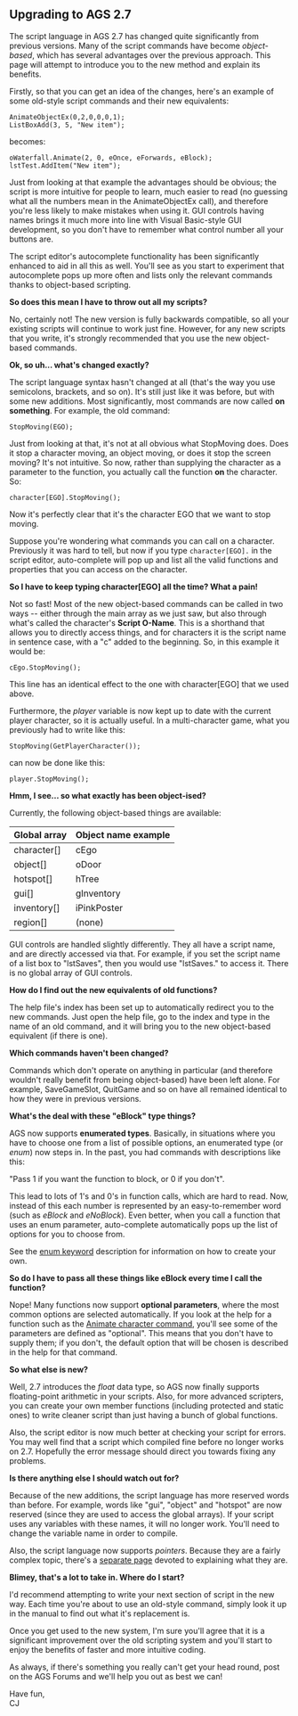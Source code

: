 ## Upgrading to AGS 2.7

The script language in AGS 2.7 has changed quite significantly from
previous versions. Many of the script commands have become
*object-based*, which has several advantages over the previous approach.
This page will attempt to introduce you to the new method and explain
its benefits.

Firstly, so that you can get an idea of the changes, here's an example
of some old-style script commands and their new equivalents:

    AnimateObjectEx(0,2,0,0,0,1);
    ListBoxAdd(3, 5, "New item");

becomes:

    oWaterfall.Animate(2, 0, eOnce, eForwards, eBlock);
    lstTest.AddItem("New item");

Just from looking at that example the advantages should be obvious; the
script is more intuitive for people to learn, much easier to read (no
guessing what all the numbers mean in the AnimateObjectEx call), and
therefore you're less likely to make mistakes when using it. GUI
controls having names brings it much more into line with Visual
Basic-style GUI development, so you don't have to remember what control
number all your buttons are.

The script editor's autocomplete functionality has been significantly
enhanced to aid in all this as well. You'll see as you start to
experiment that autocomplete pops up more often and lists only the
relevant commands thanks to object-based scripting.

**So does this mean I have to throw out all my scripts?**

No, certainly not! The new version is fully backwards compatible, so all
your existing scripts will continue to work just fine. However, for any
new scripts that you write, it's strongly recommended that you use the
new object-based commands.

**Ok, so uh... what's changed exactly?**

The script language syntax hasn't changed at all (that's the way you use
semicolons, brackets, and so on). It's still just like it was before,
but with some new additions. Most significantly, most commands are now
called **on something**. For example, the old command:

`StopMoving(EGO);`

Just from looking at that, it's not at all obvious what StopMoving does.
Does it stop a character moving, an object moving, or does it stop the
screen moving? It's not intuitive. So now, rather than supplying the
character as a parameter to the function, you actually call the function
**on** the character. So:

`character[EGO].StopMoving();`

Now it's perfectly clear that it's the character EGO that we want to
stop moving.

Suppose you're wondering what commands you can call on a character.
Previously it was hard to tell, but now if you type `character[EGO].` in
the script editor, auto-complete will pop up and list all the valid
functions and properties that you can access on the character.

**So I have to keep typing character\[EGO\] all the time? What a pain!**

Not so fast! Most of the new object-based commands can be called in two
ways -- either through the main array as we just saw, but also through
what's called the character's **Script O-Name**. This is a shorthand
that allows you to directly access things, and for characters it is the
script name in sentence case, with a "c" added to the beginning. So, in
this example it would be:

`cEgo.StopMoving();`

This line has an identical effect to the one with character\[EGO\] that
we used above.

Furthermore, the *player* variable is now kept up to date with the
current player character, so it is actually useful. In a multi-character
game, what you previously had to write like this:

`StopMoving(GetPlayerCharacter());`

can now be done like this:

`player.StopMoving();`

**Hmm, I see... so what exactly has been object-ised?**

Currently, the following object-based things are available:

Global array | Object name example
--- | ---
character[] | cEgo
object[] | oDoor
hotspot[] | hTree
gui[] | gInventory
inventory[] | iPinkPoster
region[]| (none)

GUI controls are handled slightly differently. They all have a script
name, and are directly accessed via that. For example, if you set the
script name of a list box to "lstSaves", then you would use "lstSaves."
to access it. There is no global array of GUI controls.

**How do I find out the new equivalents of old functions?**

The help file's index has been set up to automatically redirect you to
the new commands. Just open the help file, go to the index and type in
the name of an old command, and it will bring you to the new
object-based equivalent (if there is one).

**Which commands haven't been changed?**

Commands which don't operate on anything in particular (and therefore
wouldn't really benefit from being object-based) have been left alone.
For example, SaveGameSlot, QuitGame and so on have all remained
identical to how they were in previous versions.

**What's the deal with these "eBlock" type things?**

AGS now supports **enumerated types**. Basically, in situations where
you have to choose one from a list of possible options, an enumerated
type (or *enum*) now steps in. In the past, you had commands with
descriptions like this:

"Pass 1 if you want the function to block, or 0 if you don't".

This lead to lots of 1's and 0's in function calls, which are hard to
read. Now, instead of this each number is represented by an
easy-to-remember word (such as *eBlock* and *eNoBlock*). Even better,
when you call a function that uses an enum parameter, auto-complete
automatically pops up the list of options for you to choose from.

See the [enum keyword](ScriptKeywords) description for information on
how to create your own.

**So do I have to pass all these things like eBlock every time I call
the function?**

Nope! Many functions now support **optional parameters**, where the most
common options are selected automatically. If you look at the help for a
function such as the [Animate character command](Character#animate),
you'll see some of the parameters are defined as "optional". This means
that you don't have to supply them; if you don't, the default option that
will be chosen is described in the help for that command.

**So what else is new?**

Well, 2.7 introduces the *float* data type, so AGS now finally supports
floating-point arithmetic in your scripts. Also, for more advanced
scripters, you can create your own member functions (including protected
and static ones) to write cleaner script than just having a bunch of
global functions.

Also, the script editor is now much better at checking your script for
errors. You may well find that a script which compiled fine before no
longer works on 2.7. Hopefully the error message should direct you
towards fixing any problems.

**Is there anything else I should watch out for?**

Because of the new additions, the script language has more reserved
words than before. For example, words like "gui", "object" and "hotspot"
are now reserved (since they are used to access the global arrays). If
your script uses any variables with these names, it will no longer work.
You'll need to change the variable name in order to compile.

Also, the script language now supports *pointers*. Because they are a
fairly complex topic, there's a [separate page](Pointers)
devoted to explaining what they are.

**Blimey, that's a lot to take in. Where do I start?**

I'd recommend attempting to write your next section of script in the new
way. Each time you're about to use an old-style command, simply look it
up in the manual to find out what it's replacement is.

Once you get used to the new system, I'm sure you'll agree that it is a
significant improvement over the old scripting system and you'll start
to enjoy the benefits of faster and more intuitive coding.

As always, if there's something you really can't get your head round,
post on the AGS Forums and we'll help you out as best we can!

Have fun,<br>
CJ
